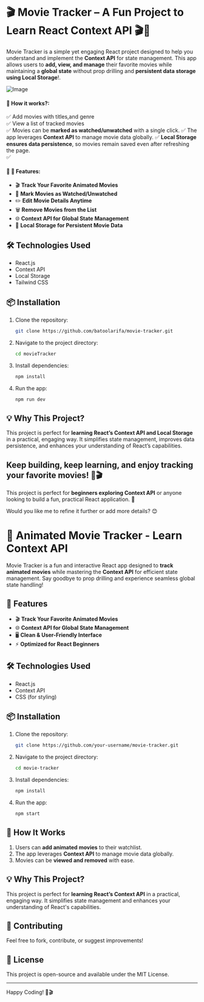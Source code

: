 # 🎬 Movie Tracker – A Fun Project to Learn React Context API 🎬🎥  

 Movie Tracker is a simple yet engaging React project designed to help you understand and implement the **Context API** for state management. This app allows users to **add, view, and manage** their favorite movies while maintaining a **global state** without prop drilling and **persistent data storage using Local Storage**!. 

![Image](https://github.com/user-attachments/assets/d256259e-3dc9-46e4-ba62-df921ae6b9b0)



 #### 🔹 How it works?: 
 ✅ Add movies with titles,and genre  
 ✅ View a  list of tracked movies  
 ✅ Movies can be **marked as watched/unwatched** with a single click.
 ✅ The app leverages **Context API** to manage movie data globally. 
 ✅ **Local Storage ensures data persistence**, so movies remain saved even after refreshing the page.  
 ✅   


 #### 🔹 🚀 Features:  
- 🎬 **Track Your Favorite Animated Movies**
-  👀 **Mark Movies as Watched/Unwatched**  
- ✏️ **Edit Movie Details Anytime**  
- 🗑️ **Remove Movies from the List**  
- 🌐 **Context API for Global State Management**
- 💾 **Local Storage for Persistent Movie Data**


## 🛠️ Technologies Used
- React.js
- Context API
- Local Storage
- Tailwind CSS 

## 📦 Installation
1. Clone the repository:
   ```sh
   git clone https://github.com/batoolarifa/movie-tracker.git
   ```
2. Navigate to the project directory:
   ```sh
   cd movieTracker
   ```
3. Install dependencies:
   ```sh
   npm install
   ```
4. Run the app:
   ```sh
   npm run dev
   ```


## 💡 Why This Project?  

This project is perfect for **learning React’s Context API and Local Storage** in a practical, engaging way. It simplifies state management, improves data persistence, and enhances your understanding of React’s capabilities.  

Keep building, keep learning, and enjoy tracking your favorite movies! 🚀🎬
---



This project is perfect for **beginners exploring Context API** or anyone looking to build a fun, practical React application. 🚀  

Would you like me to refine it further or add more details? 😊
# 🎥 Animated Movie Tracker - Learn Context API

Movie Tracker is a fun and interactive React app designed to **track animated movies** while mastering the **Context API** for efficient state management. Say goodbye to prop drilling and experience seamless global state handling!

## 🚀 Features
- 🎬 **Track Your Favorite Animated Movies**
- 🌐 **Context API for Global State Management**
- 🖥️ **Clean & User-Friendly Interface**
- ⚡ **Optimized for React Beginners**

## 🛠️ Technologies Used
- React.js
- Context API
- CSS (for styling)

## 📦 Installation
1. Clone the repository:
   ```sh
   git clone https://github.com/your-username/movie-tracker.git
   ```
2. Navigate to the project directory:
   ```sh
   cd movie-tracker
   ```
3. Install dependencies:
   ```sh
   npm install
   ```
4. Run the app:
   ```sh
   npm start
   ```

## 🎥 How It Works
1. Users can **add animated movies** to their watchlist.
2. The app leverages **Context API** to manage movie data globally.
3. Movies can be **viewed and removed** with ease.

## 💡 Why This Project?
This project is perfect for **learning React’s Context API** in a practical, engaging way. It simplifies state management and enhances your understanding of React's capabilities.

## 🤝 Contributing
Feel free to fork, contribute, or suggest improvements!

## 📜 License
This project is open-source and available under the MIT License.

---

Happy Coding! 🚀🎬


